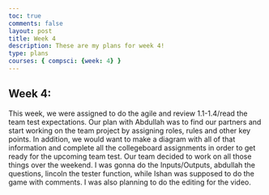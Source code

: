 ```yaml
---
toc: true
comments: false
layout: post
title: Week 4
description: These are my plans for week 4!
type: plans
courses: { compsci: {week: 4} }
---
```


## Week 4: 
This week, we were assigned to do the agile and review 1.1-1.4/read the team test expectations. Our plan with Abdullah was to find our partners and start working on the team project by assigning roles, rules and other key points. In addition, we would want to make a diagram with all of that information and complete all the collegeboard assignments in order to get ready for the upcoming team test. Our team decided to work on all those things over the weekend. I was gonna do the Inputs/Outputs, abdullah the questions, lincoln the tester function, while Ishan was supposed to do the game with comments. I was also planning to do the editing for the video. 



